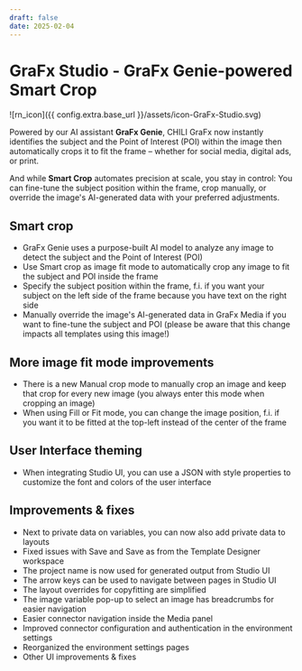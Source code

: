 ```yaml
---
draft: false
date: 2025-02-04
---
```


# GraFx Studio - GraFx Genie-powered Smart Crop

![rn_icon]({{ config.extra.base_url }}/assets/icon-GraFx-Studio.svg)

Powered by our AI assistant **GraFx Genie**, CHILI GraFx now instantly identifies the subject and the Point of Interest (POI) within the image then automatically crops it to fit the frame – whether for social media, digital ads, or print.  

And while **Smart Crop** automates precision at scale, you stay in control: You can fine-tune the subject position within the frame, crop manually, or override the image's AI-generated data with your preferred adjustments. 

<!-- more -->

## Smart crop

- GraFx Genie uses a purpose-built AI model to analyze any image to detect the subject and the Point of Interest (POI)
- Use Smart crop as image fit mode to automatically crop any image to fit the subject and POI inside the frame
- Specify the subject position within the frame, f.i. if you want your subject on the left side of the frame because you have text on the right side
- Manually override the image's AI-generated data in GraFx Media if you want to fine-tune the subject and POI (please be aware that this change impacts all templates using this image!)

## More image fit mode improvements
- There is a new Manual crop mode to manually crop an image and keep that crop for every new image (you always enter this mode when cropping an image)
- When using Fill or Fit mode, you can change the image position, f.i. if you want it to be fitted at the top-left instead of the center of the frame

## User Interface theming
- When integrating Studio UI, you can use a JSON with style properties to customize the font and colors of the user interface

## Improvements & fixes

- Next to private data on variables, you can now also add private data to layouts
- Fixed issues with Save and Save as from the Template Designer workspace
- The project name is now used for generated output from Studio UI
- The arrow keys can be used to navigate between pages in Studio UI
- The layout overrides for copyfitting are simplified
- The image variable pop-up to select an image has breadcrumbs for easier navigation
- Easier connector navigation inside the Media panel
- Improved connector configuration and authentication in the environment settings
- Reorganized the environment settings pages
- Other UI improvements & fixes

